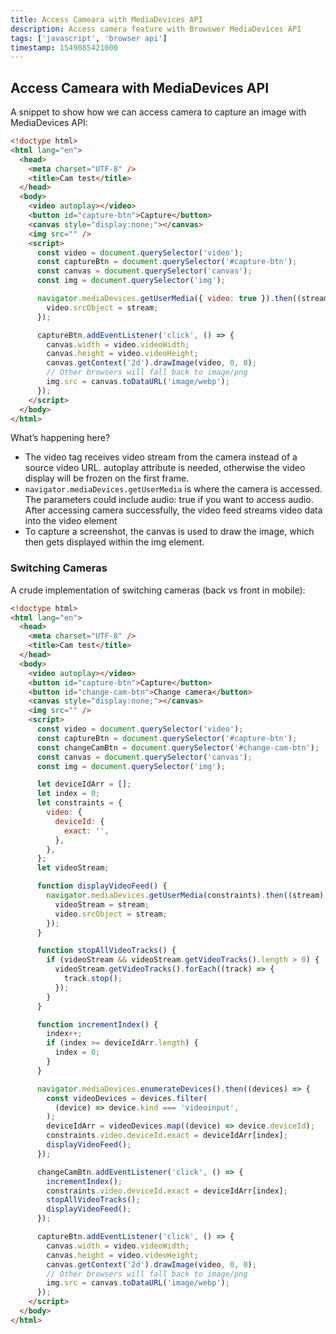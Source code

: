 ```yaml
---
title: Access Cameara with MediaDevices API
description: Access camera feature with Browswer MediaDevices API
tags: ['javascript', 'browser api']
timestamp: 1549085421000
---
```


## Access Cameara with MediaDevices API

A snippet to show how we can access camera to capture an image with MediaDevices API:

```html
<!doctype html>
<html lang="en">
  <head>
    <meta charset="UTF-8" />
    <title>Cam test</title>
  </head>
  <body>
    <video autoplay></video>
    <button id="capture-btn">Capture</button>
    <canvas style="display:none;"></canvas>
    <img src="" />
    <script>
      const video = document.querySelector('video');
      const captureBtn = document.querySelector('#capture-btn');
      const canvas = document.querySelector('canvas');
      const img = document.querySelector('img');

      navigator.mediaDevices.getUserMedia({ video: true }).then((stream) => {
        video.srcObject = stream;
      });

      captureBtn.addEventListener('click', () => {
        canvas.width = video.videoWidth;
        canvas.height = video.videoHeight;
        canvas.getContext('2d').drawImage(video, 0, 0);
        // Other browsers will fall back to image/png
        img.src = canvas.toDataURL('image/webp');
      });
    </script>
  </body>
</html>
```

What’s happening here?

- The video tag receives video stream from the camera instead of a source video URL. autoplay attribute is needed, otherwise the video display will be frozen on the first frame.
- `navigator.mediaDevices.getUserMedia` is where the camera is accessed. The parameters could include audio: true if you want to access audio. After accessing camera successfully, the video feed streams video data into the video element
- To capture a screenshot, the canvas is used to draw the image, which then gets displayed within the img element.

### Switching Cameras

A crude implementation of switching cameras (back vs front in mobile):

```html
<!doctype html>
<html lang="en">
  <head>
    <meta charset="UTF-8" />
    <title>Cam test</title>
  </head>
  <body>
    <video autoplay></video>
    <button id="capture-btn">Capture</button>
    <button id="change-cam-btn">Change camera</button>
    <canvas style="display:none;"></canvas>
    <img src="" />
    <script>
      const video = document.querySelector('video');
      const captureBtn = document.querySelector('#capture-btn');
      const changeCamBtn = document.querySelector('#change-cam-btn');
      const canvas = document.querySelector('canvas');
      const img = document.querySelector('img');

      let deviceIdArr = [];
      let index = 0;
      let constraints = {
        video: {
          deviceId: {
            exact: '',
          },
        },
      };
      let videoStream;

      function displayVideoFeed() {
        navigator.mediaDevices.getUserMedia(constraints).then((stream) => {
          videoStream = stream;
          video.srcObject = stream;
        });
      }

      function stopAllVideoTracks() {
        if (videoStream && videoStream.getVideoTracks().length > 0) {
          videoStream.getVideoTracks().forEach((track) => {
            track.stop();
          });
        }
      }

      function incrementIndex() {
        index++;
        if (index >= deviceIdArr.length) {
          index = 0;
        }
      }

      navigator.mediaDevices.enumerateDevices().then((devices) => {
        const videoDevices = devices.filter(
          (device) => device.kind === 'videoinput',
        );
        deviceIdArr = videoDevices.map((device) => device.deviceId);
        constraints.video.deviceId.exact = deviceIdArr[index];
        displayVideoFeed();
      });

      changeCamBtn.addEventListener('click', () => {
        incrementIndex();
        constraints.video.deviceId.exact = deviceIdArr[index];
        stopAllVideoTracks();
        displayVideoFeed();
      });

      captureBtn.addEventListener('click', () => {
        canvas.width = video.videoWidth;
        canvas.height = video.videoHeight;
        canvas.getContext('2d').drawImage(video, 0, 0);
        // Other browsers will fall back to image/png
        img.src = canvas.toDataURL('image/webp');
      });
    </script>
  </body>
</html>
```
